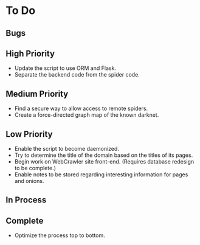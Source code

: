 # To Do

## Bugs

## High Priority
* Update the script to use ORM and Flask.
* Separate the backend code from the spider code.

## Medium Priority
* Find a secure way to allow access to remote spiders.
* Create a force-directed graph map of the known darknet.

## Low Priority
* Enable the script to become daemonized.
* Try to determine the title of the domain based on the titles of its pages.
* Begin work on WebCrawler site front-end. (Requires database redesign to be complete.)
* Enable notes to be stored regarding interesting information for pages and onions.

## In Process

## Complete
* Optimize the process top to bottom.
